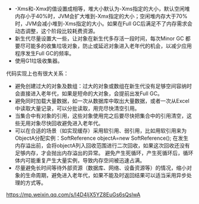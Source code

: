 - -Xms和-Xmx的值设置成相等，堆大小默认为-Xms指定的大小，默认空闲堆内存小于40%时，JVM会扩大堆到-Xmx指定的大小；空闲堆内存大于70%时，JVM会减小堆到-Xms指定的大小。如果在Full GC后满足不了内存需求会动态调整，这个阶段比较耗费资源。
- 新生代尽量设置大一些，让对象在新生代多存活一段时间，每次Minor GC 都要尽可能多的收集垃圾对象，防止或延迟对象进入老年代的机会，以减少应用程序发生Full GC的频率。
- 使用G1垃圾收集器。





代码实现上也有很大关系：

- 避免创建过大的对象及数组：过大的对象或数组在新生代没有足够空间容纳时会直接进入老年代，如果是短命的大对象，会提前出发Full GC。
- 避免同时加载大量数据，如一次从数据库中取出大量数据，或者一次从Excel中读取大量记录，可以分批读取，用完尽快清空引用。
- 当集合中有对象的引用，这些对象使用完之后要尽快把集合中的引用清空，这些无用对象尽快回收避免进入老年代。
- 可以在合适的场景（如实现缓存）采用软引用、弱引用，比如用软引用来为ObjectA分配实例：SoftReference objectA=new SoftReference(); 在发生内存溢出前，会将objectA列入回收范围进行二次回收，如果这次回收还没有足够内存，才会抛出内存溢出的异常。 
  避免产生死循环，产生死循环后，循环体内可能重复产生大量实例，导致内存空间被迅速占满。
- 尽量避免长时间等待外部资源（数据库、网络、设备资源等）的情况，缩小对象的生命周期，避免进入老年代，如果不能及时返回结果可以适当采用异步处理的方式等。





https://mp.weixin.qq.com/s/l4D4ljX5YZ8EuGs6sQslwA